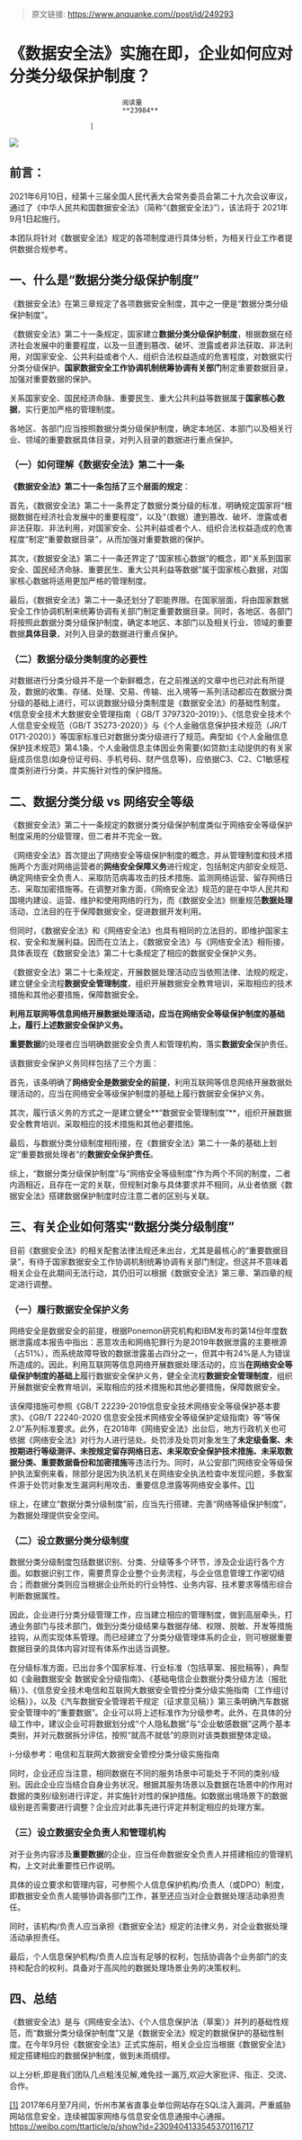 > 原文链接: https://www.anquanke.com//post/id/249293 


# 《数据安全法》实施在即，企业如何应对分类分级保护制度？


                                阅读量   
                                **23984**
                            
                        |
                        
                                                                                    



[![](https://p2.ssl.qhimg.com/t0143851972658860d1.jpg)](https://p2.ssl.qhimg.com/t0143851972658860d1.jpg)



## 前言：

2021年6月10日，经第十三届全国人民代表大会常务委员会第二十九次会议审议，通过了《中华人民共和国数据安全法》（简称“《数据安全法》”），该法将于 2021年9月1日起施行。

本团队将针对《数据安全法》规定的各项制度进行具体分析，为相关行业工作者提供数据合规参考。



## 一、什么是“数据分类分级保护制度”

《数据安全法》在第三章规定了各项数据安全制度，其中之一便是“数据分类分级保护制度”。

《数据安全法》第二十一条规定，国家建立**数据分类分级保护制度**，根据数据在经济社会发展中的重要程度，以及一旦遭到篡改、破坏、泄露或者非法获取、非法利用，对国家安全、公共利益或者个人、组织合法权益造成的危害程度，对数据实行分类分级保护。**国家数据安全工作协调机制统筹协调有关部门**制定重要数据目录，加强对重要数据的保护。

关系国家安全、国民经济命脉、重要民生、重大公共利益等数据属于**国家核心数据**，实行更加严格的管理制度。

各地区、各部门应当按照数据分类分级保护制度，确定本地区、本部门以及相关行业、领域的重要数据具体目录，对列入目录的数据进行重点保护。

### **（一）如何理解《数据安全法》第二十一条**

**《数据安全法》第二十一条包括了三个层面的规定**：

首先，《数据安全法》第二十一条界定了数据分类分级的标准，明确规定国家将“根据数据在经济社会发展中的重要程度”，以及“（数据）遭到篡改、破坏、泄露或者非法获取、非法利用，对国家安全、公共利益或者个人、组织合法权益造成的危害程度”制定“重要数据目录”，从而加强对重要数据的保护。

其次，《数据安全法》第二十一条还界定了“国家核心数据”的概念，即“关系到国家安全、国民经济命脉、重要民生、重大公共利益等数据”属于国家核心数据，对国家核心数据将适用更加严格的管理制度。

最后，《数据安全法》第二十一条还划分了职能界限。在国家层面，将由国家数据安全工作协调机制来统筹协调有关部门制定重要数据目录。同时，各地区、各部门将按照此数据分类分级保护制度，确定本地区、本部门以及相关行业、领域的重要数据**具体目录**，对列入目录的数据进行重点保护。

### **（二）数据分级分类制度的必要性**

对数据进行分类分级并不是一个新鲜概念，在之前推送的文章中也已对此有所提及，数据的收集、存储、处理、交易、传输、出入境等一系列活动都应在数据分类分级的基础上进行，可以说数据分级分类制度是《数据安全法》的基础性制度。《信息安全技术大数据安全管理指南（ GB/T 3797320-2019）》、《信息安全技术个人信息安全规范（GB/T 35273-2020）》与《个人金融信息保护技术规范（JR/T 0171-2020）》等国家标准已对数据分类分级进行了规范。典型如《个人金融信息保护技术规范》第4.1条，个人金融信息主体因业务需要(如贷款)主动提供的有关家庭成员信息(如身份证号码、手机号码、财产信息等)，应依据C3、C2、C1敏感程度类别进行分类，并实施针对性的保护措施。



## 二、数据分类分级 vs 网络安全等级

《数据安全法》第二十一条规定的数据分类分级保护制度类似于网络安全等级保护制度采用的分级管理，但二者并不完全一致。

《网络安全法》首次提出了网络安全等级保护制度的概念，并从管理制度和技术措施两个方面对网络运营者的**网络安全保障义务**进行规定，包括制定内部安全规范、确定网络安全负责人、采取防范病毒攻击的技术措施、监测网络运营、留存网络日志、采取加密措施等。在调整对象方面，《网络安全法》规范的是在中华人民共和国境内建设、运营、维护和使用网络的行为，而《数据安全法》侧重规范**数据处理**活动，立法目的在于保障数据安全，促进数据开发利用。

但同时，《数据安全法》和《网络安全法》也具有相同的立法目的，即维护国家主权、安全和发展利益。因而在立法上，《数据安全法》与《网络安全法》相衔接，具体表现在《数据安全法》第二十七条规定了相应的数据安全保护义务。

《数据安全法》第二十七条规定，开展数据处理活动应当依照法律、法规的规定，建立健全全流程**数据安全管理制度**，组织开展数据安全教育培训，采取相应的技术措施和其他必要措施，保障数据安全。

**利用互联网等信息网络开展数据处理活动，应当在网络安全等级保护制度的基础上，履行上述数据安全保护义务。**

**重要数据**的处理者应当明确数据安全负责人和管理机构，落实**数据安全**保护责任。

该数据安全保护义务同样包括了三个方面：

首先，该条明确了**网络安全是数据安全的前提**，利用互联网等信息网络开展数据处理活动的，应当在网络安全等级保护制度的基础上履行数据安全保护义务。

其次，履行该义务的方式之一是建立健全**“数据安全管理制度”**，组织开展数据安全教育培训，采取相应的技术措施和其他必要措施。

最后，与数据分类分级制度相衔接，在《数据安全法》第二十一条的基础上划定“重要数据处理者”的**数据安全保护责任**。

综上，“数据分类分级保护制度”与“网络安全等级制度”作为两个不同的制度，二者内涵相近，且存在一定的关联，但规制对象与具体要求并不相同，从业者依据《数据安全法》搭建数据保护制度时应注意二者的区别与关联。



## 三、有关企业如何落实“数据分类分级制度”

目前《数据安全法》的相关配套法律法规还未出台，尤其是最核心的“重要数据目录”，有待于国家数据安全工作协调机制统筹协调有关部门制定。但这并不意味着相关企业在此期间无法行动，其仍旧可以根据《数据安全法》第三章、第四章的规定进行调整。

### **（一）履行数据安全保护义务**

网络安全是数据安全的前提，根据Ponemon研究机构和IBM发布的第14份年度数据泄露成本报告中指出：恶意攻击和网络犯罪行为是2019年数据泄露的主要根源（占51%），而系统故障导致的数据泄露虽占四分之一，但其中有24%是人为错误所造成的。因此，利用互联网等信息网络开展数据处理活动的，应当**在网络安全等级保护制度的基础上**履行数据安全保护义务，健全全流程**数据安全管理制度**，组织开展数据安全教育培训，采取相应的技术措施和其他必要措施，保障数据安全。

该保障措施可参照《GB/T 22239-2019信息安全技术网络安全等级保护基本要求》、《GB/T 22240-2020 信息安全技术网络安全等级保护定级指南》等“等保2.0”系列标准要求。此外，在2018年《网络安全法》出台后，地方行政机关也可依据《网络安全法》对行为人进行惩处。处罚涉及处罚对象发生了**未定级备案、未按期进行等级测评、未按规定留存网络日志、未采取安全保护技术措施、未采取数据分类、重要数据备份和加密措施**等违法行为。同时，从公安部门网络安全等级保护执法案例来看，除部分是因为执法机关在网络安全执法检查中发现问题，多数案件源于处罚对象发生漏洞利用攻击、重要信息泄露等网络安全事件。[[1]](#_ftn1)

综上，在建立“数据分类分级制度”前，应当先行搭建、完善“网络等级保护制度”，为数据处理提供安全空间。

### **（二）设立数据分类分级制度**

数据分类分级制度包括数据识别、分类、分级等多个环节，涉及企业运行各个方面。如数据识别工作，需要贯穿企业整个业务流程，与企业信息管理工作密切结合；而数据分类则应当根据企业所处的行业特性、业务内容、技术要求等情形综合判断数据属性。

因此，企业进行分类分级管理工作，应当建立相应的管理制度，做到高层牵头，打通业务部门与技术部门，做到分类分级结果与数据存储、权限、脱敏、开发等措施挂钩，从而实现体系管理。而已经建立了分类分级管理体系的企业，则可根据重要数据目录的具体内容对现有体系作出适当调整。

在分级标准方面，已出台多个国家标准、行业标准（包括草案、报批稿等），典型如《金融数据安全 数据安全分级指南》、《基础电信企业数据分类分级方法（报批稿）》、《信息安全技术电信和互联网大数据安全管控分类分级实施指南（工作组讨论稿）》，以及《汽车数据安全管理若干规定（征求意见稿）》第三条明确汽车数据安全管理中的“重要数据”。企业可以将上述标准作为分级参考。此外，在具体的分级工作中，建议企业可将数据划分成“个人隐私数据”与“企业敏感数据”这两个基本类别，并对元数据拆分评估，按照“就高不就低”的原则对该类数据整体定级。

i-分级参考：电信和互联网大数据安全管控分类分级实施指南

同时，企业还应当注意，相同数据在不同的服务场景中可能处于不同的类别/级别。因此企业应当结合自身业务状况，根据其服务场景以及数据在场景中的作用对数据的类别/级别进行评定，并实施针对性的保护措施。如数据出境场景下的数据级别是否需要进行调整？企业应对此事先进行评定并制定相应的处理方案。

### **（三）设立数据安全负责人和管理机构**

对于业务内容涉及**重要数据**的企业，应当任命数据安全负责人并搭建相应的管理机构，上文对此重要性已作说明。

具体的设立要求和管理内容，可参照个人信息保护机构/负责人（或DPO）制度，即数据安全负责人能够协调各部门工作，甚至还应当对企业数据处理活动承担责任。

同时，该机构/负责人应当承担《数据安全法》规定的法律义务，对企业数据处理活动承担责任。

最后，个人信息保护机构/负责人应当有足够的权利，包括协调各个业务部门的支持和配合的权利，具备对于高风险的数据处理场景业务的决策权利。



## 四、总结

《数据安全法》是与《网络安全法》、《个人信息保护法（草案）》并列的基础性规范，而“数据分类分级保护制度”又是《数据安全法》规定的数据保护的基础性制度。在今年9月份《数据安全法》正式实施前，相关企业应当根据《数据安全法》规定搭建相应的数据保护制度，做到未雨绸缪。

以上分析,即是我们团队几点粗浅见解,难免挂一漏万,欢迎大家批评、指正、交流、合作。

[[1]](#_ftnref1) 2017年6月至7月间，忻州市某省直事业单位网站存在SQL注入漏洞，严重威胁网站信息安全，连续被国家网络与信息安全信息通报中心通报。https://weibo.com/ttarticle/p/show?id=2309404133545370116717
